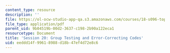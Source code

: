 ```yaml
---
content_type: resource
description: ''
file: https://ol-ocw-studio-app-qa.s3.amazonaws.com/courses/18-s096-topics-in-mathematics-of-data-science-fall-2015/eeddd14f99618988d18b47ef4d72e8c6_MIT18_S096F15_Ses20.pdf
file_type: application/pdf
parent_uid: 9b04519b-00d2-3637-c198-2b90a122eca1
resourcetype: Document
title: 'Session 20: Group Testing and Error-Correcting Codes'
uid: eeddd14f-9961-8988-d18b-47ef4d72e8c6
---
```

